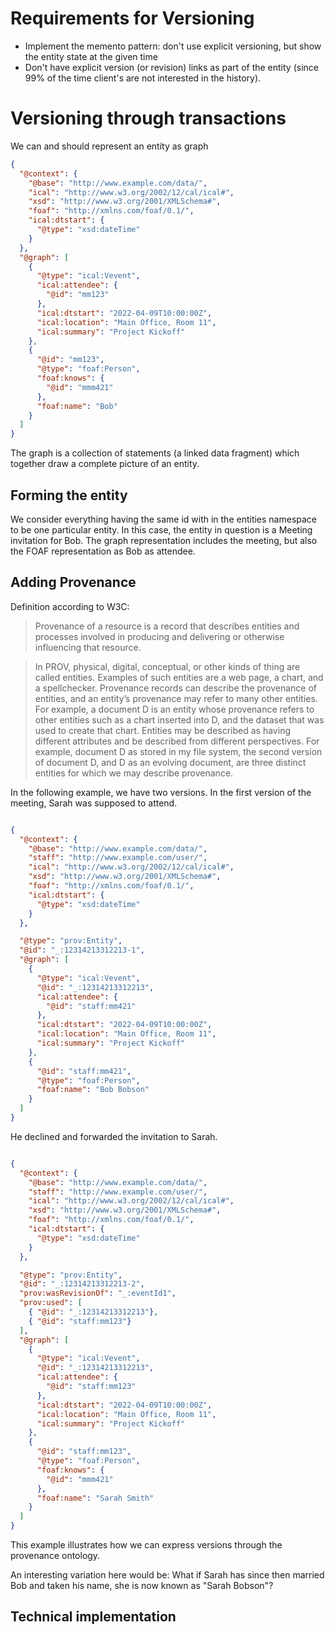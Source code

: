 # Requirements for Versioning

* Implement the memento pattern: don't use explicit versioning, but show the entity state at the given time
* Don't have explicit version (or revision) links as part of the entity (since 99% of the time client's are not interested in the history). 

# Versioning through transactions

We can and should represent an entity as graph

````json
{
  "@context": {
    "@base": "http://www.example.com/data/",
    "ical": "http://www.w3.org/2002/12/cal/ical#",
    "xsd": "http://www.w3.org/2001/XMLSchema#",
    "foaf": "http://xmlns.com/foaf/0.1/",
    "ical:dtstart": {
      "@type": "xsd:dateTime"
    }
  },
  "@graph": [
    {
      "@type": "ical:Vevent",
      "ical:attendee": {
        "@id": "mm123"
      },
      "ical:dtstart": "2022-04-09T10:00:00Z",
      "ical:location": "Main Office, Room 11",
      "ical:summary": "Project Kickoff"
    },
    {
      "@id": "mm123",
      "@type": "foaf:Person",
      "foaf:knows": {
        "@id": "mmm421"
      },
      "foaf:name": "Bob"
    }
  ]
}
````

The graph is a collection of statements (a linked data fragment) which together draw a complete picture of an entity. 


## Forming the entity
We consider everything having the same id with in the entities namespace to be one particular entity. In this case, the entity in question
is a Meeting invitation for Bob. The graph representation includes the meeting, but also the FOAF representation as Bob as attendee. 

## Adding Provenance 
Definition according to W3C: 

> Provenance of a resource is a record that describes entities and processes involved in producing and delivering or otherwise influencing that resource.

> In PROV, physical, digital, conceptual, or other kinds of thing are called entities. Examples of such entities are a web page, a chart, and a spellchecker. Provenance records can describe the provenance of entities, and an entity’s provenance may refer to many other entities. For example, a document D is an entity whose provenance refers to other entities such as a chart inserted into D, and the dataset that was used to create that chart. Entities may be described as having different attributes and be described from different perspectives. For example, document D as stored in my file system, the second version of document D, and D as an evolving document, are three distinct entities for which we may describe provenance.

In the following example, we have two versions. In the first version of the meeting, Sarah was supposed to attend. 

````json

{
  "@context": {
    "@base": "http://www.example.com/data/",
    "staff": "http://www.example.com/user/",
    "ical": "http://www.w3.org/2002/12/cal/ical#",
    "xsd": "http://www.w3.org/2001/XMLSchema#",
    "foaf": "http://xmlns.com/foaf/0.1/",
    "ical:dtstart": {
      "@type": "xsd:dateTime"
    }
  },

  "@type": "prov:Entity",
  "@id": "_:12314213312213-1",
  "@graph": [
    {
      "@type": "ical:Vevent",
      "@id": "_:12314213312213",
      "ical:attendee": {
        "@id": "staff:mm421"
      },
      "ical:dtstart": "2022-04-09T10:00:00Z",
      "ical:location": "Main Office, Room 11",
      "ical:summary": "Project Kickoff"
    },
    {
      "@id": "staff:mm421",
      "@type": "foaf:Person",
      "foaf:name": "Bob Bobson"
    }
  ]
}

````

He declined and forwarded the invitation to Sarah.  

````json

{
  "@context": {
    "@base": "http://www.example.com/data/",
    "staff": "http://www.example.com/user/",
    "ical": "http://www.w3.org/2002/12/cal/ical#",
    "xsd": "http://www.w3.org/2001/XMLSchema#",
    "foaf": "http://xmlns.com/foaf/0.1/",
    "ical:dtstart": {
      "@type": "xsd:dateTime"
    }
  },

  "@type": "prov:Entity",
  "@id": "_:12314213312213-2",
  "prov:wasRevisionOf": "_:eventId1",
  "prov:used": [
    { "@id": "_:12314213312213"}, 
    { "@id": "staff:mm123"}
  ],
  "@graph": [
    {
      "@type": "ical:Vevent",
      "@id": "_:12314213312213",
      "ical:attendee": {
        "@id": "staff:mm123"
      },
      "ical:dtstart": "2022-04-09T10:00:00Z",
      "ical:location": "Main Office, Room 11",
      "ical:summary": "Project Kickoff"
    },
    {
      "@id": "staff:mm123",
      "@type": "foaf:Person",
      "foaf:knows": {
        "@id": "mmm421"
      },
      "foaf:name": "Sarah Smith"
    }
  ]
}

````

This example illustrates how we can express versions through the provenance ontology. 

An interesting variation here would be: What if Sarah has since then married Bob and taken his name, she is now known as "Sarah Bobson"?


## Technical implementation


